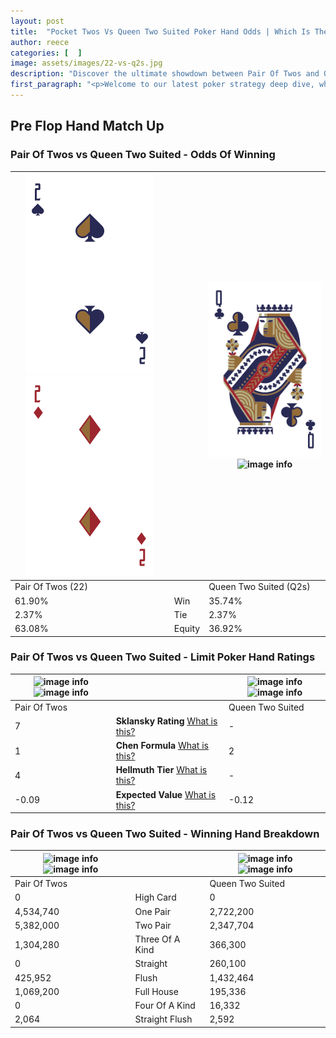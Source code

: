 ```yaml
---
layout: post
title:  "Pocket Twos Vs Queen Two Suited Poker Hand Odds | Which Is The Better Hand In Poker? A Complete Guide"
author: reece
categories: [  ]
image: assets/images/22-vs-q2s.jpg
description: "Discover the ultimate showdown between Pair Of Twos and Queen Two Suited in poker! Uncover the odds, strategies, and scenarios where one hand triumphs over the other. Get ready to up your poker game with this thrilling analysis."
first_paragraph: "<p>Welcome to our latest poker strategy deep dive, where we're pitting two distinct hands against each other in a high-stakes showdown: Pair Of Twos vs Queen Two Suited.</p><p>In the dynamic world of poker, every decision counts, and knowing which hand holds the upper hand is key to your success at the table.</p><p>In this article, we'll dissect these two hands, explore the scenarios where one dominates the other, and equip you with the knowledge to make strategic choices that can tip the odds in your favor.</p><p>Get ready to unravel the intriguing dynamics of these poker hands and elevate your game to new heights.</p>"
---
```




[comment]: # (sp0)

## Pre Flop Hand Match Up

<div class="table hand-ratings" markdown="1"> 



### Pair Of Twos vs Queen Two Suited - Odds Of Winning


    
| ![image info](assets/images/hand1/2.png) ![image info](assets/images/hand1/2o.png) |  | ![image info](assets/images/hand2/q.png) ![image info](assets/images/hand2/2s.png) |
| -------- | -------- | -------- |
| Pair Of Twos (22) |  | Queen Two Suited (Q2s) |
| 61.90% | Win | 35.74% |
| 2.37% | Tie | 2.37% |
| 63.08% | Equity | 36.92% |




[comment]: # (sp1)



### Pair Of Twos vs Queen Two Suited - Limit Poker Hand Ratings


    
| ![image info](https://www.riverpairs.com/assets/images/hand1/2.png) ![image info](https://www.riverpairs.com/assets/images/hand1/2o.png) |  | ![image info](https://www.riverpairs.com/assets/images/hand2/q.png) ![image info](https://www.riverpairs.com/assets/images/hand2/2s.png) |
| -------- | -------- | -------- |
| Pair Of Twos |  | Queen Two Suited |
| 7 | **Sklansky Rating** [What is this?](/sklansky-rating-explained) | - |
| 1 | **Chen Formula** [What is this?](/chen-formula-explained) | 2 |
| 4 | **Hellmuth Tier** [What is this?](/Hellmuth-tier-explained) | - |
| -0.09 | **Expected Value** [What is this?](/expected-value-explained) | -0.12 |




[comment]: # (sp2)



### Pair Of Twos vs Queen Two Suited - Winning Hand Breakdown


    
| ![image info](https://www.riverpairs.com/assets/images/hand1/2.png) ![image info](https://www.riverpairs.com/assets/images/hand1/2o.png) |  | ![image info](https://www.riverpairs.com/assets/images/hand2/q.png) ![image info](https://www.riverpairs.com/assets/images/hand2/2s.png) |
| -------- | -------- | -------- |
| Pair Of Twos |  | Queen Two Suited |
| 0 | High Card | 0 |
| 4,534,740 | One Pair | 2,722,200 |
| 5,382,000 | Two Pair | 2,347,704 |
| 1,304,280 | Three Of A Kind | 366,300 |
| 0 | Straight | 260,100 |
| 425,952 | Flush | 1,432,464 |
| 1,069,200 | Full House | 195,336 |
| 0 | Four Of A Kind | 16,332 |
| 2,064 | Straight Flush | 2,592 |




[comment]: # (sp3)



</div>

[comment]: # (sp4)



[comment]: # (sp5)


